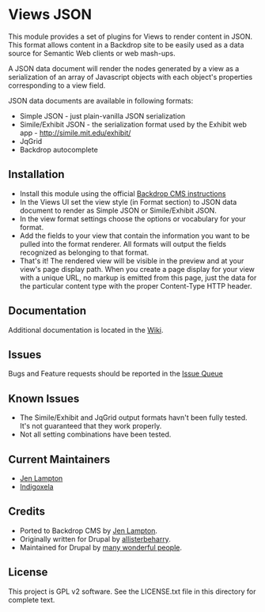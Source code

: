 # Views JSON

This module provides a set of plugins for Views to render content in JSON. This
format allows content in a Backdrop site to be easily used as a data source for
Semantic Web clients or web mash-ups.

A JSON data document will render the nodes generated by a view as a
serialization of an array of Javascript objects with each object's properties
corresponding to a view field.

JSON data documents are available in following formats:

- Simple JSON - just plain-vanilla JSON serialization
- Simile/Exhibit JSON - the serialization format used by the Exhibit web
  app - http://simile.mit.edu/exhibit/
- JqGrid
- Backdrop autocomplete

## Installation

- Install this module using the official 
  [Backdrop CMS instructions](https://docs.backdropcms.org/documentation/extend-with-modules)
- In the Views UI set the view style (in Format section) to JSON data document
  to render as Simple JSON or Simile/Exhibit JSON.
- In the view format settings choose the options or vocabulary for your format.
- Add the fields to your view that contain the information you want to be
  pulled into the format renderer. All formats will output the fields
  recognized as belonging to that format.
- That's it! The rendered view will be visible in the preview and at your
  view's page display path. When you create a page display for your view with
  a unique URL, no markup is emitted from this page, just the data for the
  particular content type with the proper Content-Type HTTP header.

## Documentation

Additional documentation is located in the
 [Wiki](https://github.com/backdrop-contrib/views_json/wiki/Documentation).

## Issues

Bugs and Feature requests should be reported in the
 [Issue Queue](https://github.com/backdrop-contrib/views_json/issues.)

## Known Issues

- The Simile/Exhibit and JqGrid output formats havn't been fully tested. It's
  not guaranteed that they work properly.
- Not all setting combinations have been tested.

## Current Maintainers

- [Jen Lampton](https://github.com/jenlampton)
- [Indigoxela](https://github.com/indigoxela)

## Credits

- Ported to Backdrop CMS by [Jen Lampton](https://github.com/jenlampton).
- Originally written for Drupal by [allisterbeharry](https://www.drupal.org/user/116802).
- Maintained for Drupal by [many wonderful people](https://www.drupal.org/node/260895/committers).

## License

This project is GPL v2 software. See the LICENSE.txt file in this directory for
 complete text.
